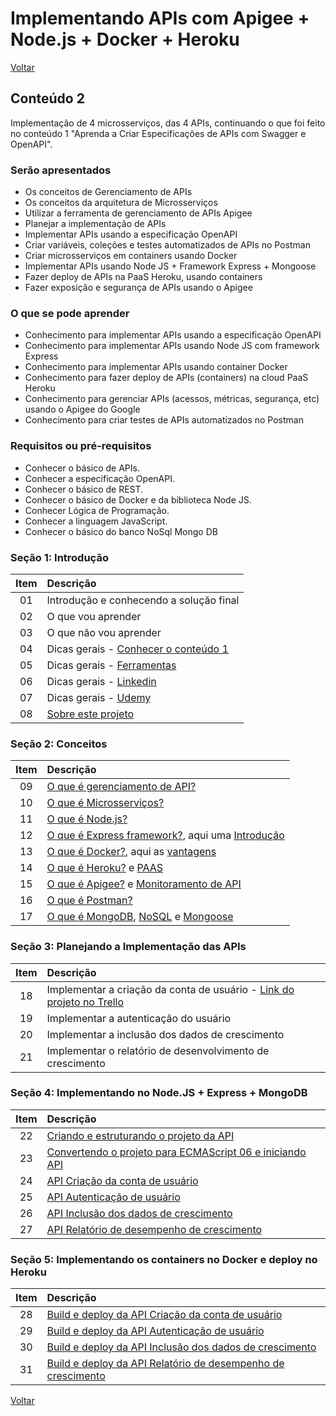 # Implementando APIs com Apigee + Node.js + Docker + Heroku

[Voltar](../README.md)

## Conteúdo 2

Implementação de 4 microsserviços, das 4 APIs, continuando o que foi feito no conteúdo 1 "Aprenda a Criar Especificações de APIs com Swagger e OpenAPI".

### Serão apresentados

- Os conceitos de Gerenciamento de APIs
- Os conceitos da arquitetura de Microsserviços
- Utilizar a ferramenta de gerenciamento de APIs Apigee
- Planejar a implementação de APIs
- Implementar APIs usando a especificação OpenAPI
- Criar variáveis, coleções e testes automatizados de APIs no Postman
- Criar microsserviços em containers usando Docker
- Implementar APIs usando Node JS + Framework Express + Mongoose
- Fazer deploy de APIs na PaaS Heroku, usando containers
- Fazer exposição e segurança de APIs usando o Apigee

### O que se pode aprender

- Conhecimento para implementar APIs usando a especificação OpenAPI
- Conhecimento para implementar APIs usando Node JS com framework Express
- Conhecimento para implementar APIs usando container Docker
- Conhecimento para fazer deploy de APIs (containers) na cloud PaaS Heroku
- Conhecimento para gerenciar APIs (acessos, métricas, segurança, etc) usando o Apigee do Google
- Conhecimento para criar testes de APIs automatizados no Postman
  
### Requisitos ou pré-requisitos

- Conhecer o básico de APIs.
- Conhecer a especificação OpenAPI.
- Conhecer o básico de REST.
- Conhecer o básico de Docker e da biblioteca Node JS.
- Conhecer Lógica de Programação.
- Conhecer a linguagem JavaScript.
- Conhecer o básico do banco NoSql Mongo DB

### Seção 1: Introdução

| Item | Descrição |
| :---: | :--- |
|01|Introdução e conhecendo a solução final|
|02|O que vou aprender|
|03|O que não vou aprender|
|04|Dicas gerais - [Conhecer o conteúdo 1](conteudo1.md)|
|05|Dicas gerais - [Ferramentas](services.md)|
|06|Dicas gerais - [Linkedin](general.md)|
|07|Dicas gerais - [Udemy](general.md)|
|08|[Sobre este projeto](about.md)|

### Seção 2: Conceitos

| Item | Descrição |
| :---: | :--- |
|09|[O que é gerenciamento de API?](apirest.md)|
|10|[O que é Microsserviços?](https://medium.com/trainingcenter/microservi%C3%A7os-dos-grandes-mon%C3%B3litos-%C3%A0s-pequenas-rotas-adb70303b6a3)|
|11|[O que é Node.js?](https://medium.com/thdesenvolvedores/node-js-o-que-%C3%A9-por-que-usar-e-primeiros-passos-1118f771b889)|
|12|[O que é Express framework?](https://medium.com/thdesenvolvedores/node-js-o-que-%C3%A9-por-que-usar-e-primeiros-passos-1118f771b889), aqui uma [Introdução](https://developer.mozilla.org/pt-BR/docs/Learn/Server-side/Express_Nodejs/Introdu%C3%A7%C3%A3o)|
|13|[O que é Docker?](https://medium.com/thdesenvolvedores/docker-para-desenvolvedores-que-vantagem-eu-teria-com-docker-ee8eb77cfe8d), aqui as [vantagens](https://medium.com/entria/como-docker-pode-agilizar-sua-vida-8dae7a4f266)|
|14|[O que é Heroku?](http://www.timeraposa.com.br/2017/11/conheca-a-heroku/) e [PAAS](https://pt.wikipedia.org/wiki/Plataforma_como_servi%C3%A7o)|
|15|[O que é Apigee?](https://medium.com/luizalabs/disponibilizando-servi%C3%A7os-por-meio-de-api-proxies-29130fce1968) e [Monitoramento de API](https://www.infoq.com/br/news/2018/12/apigee-gcp-monitoring-extensions/)|
|16|[O que é Postman?](https://medium.com/trainingcenter/indo-al%C3%A9m-com-postman-3f95726e0bb4)|
|17|[O que é MongoDB](https://medium.com/@thaisdalencar/mongodb-como-relacionar-dados-3e6e8f136590), [NoSQL](https://www.devmedia.com.br/comparando-o-nosql-ao-modelo-relacional/30917) e [Mongoose](https://medium.com/@thiagoluiz.nunes/mongoose-criando-queries-d72d38e8fece)|

### Seção 3: Planejando a Implementação das APIs

| Item | Descrição |
| :---: | :--- |
|18|Implementar a criação da conta de usuário - [Link do projeto no Trello](https://trello.com/b/jpXdIVKM)|
|19|Implementar a autenticação do usuário|
|20|Implementar a inclusão dos dados de crescimento|
|21|Implementar o relatório de desenvolvimento de crescimento|

### Seção 4: Implementando no Node.JS + Express + MongoDB

| Item | Descrição |
| :---: | :--- |
|22|[Criando e estruturando o projeto da API](suport.md#comandos)|
|23|[Convertendo o projeto para ECMAScript 06 e iniciando API](suport.md#es6)|
|24|[API Criação da conta de usuário](api-conta-usuario.md)|
|25|[API Autenticação de usuário](api-autenticacao-usuario.md)|
|26|[API Inclusão dos dados de crescimento](api-inclusao-dados-crescimento.md)|
|27|[API Relatório de desempenho de crescimento](api-relatorio-desempenho-crescimento.md)|

### Seção 5: Implementando os containers no Docker e deploy no Heroku

| Item | Descrição |
| :---: | :--- |
|28|[Build e deploy da API Criação da conta de usuário](heroku.md)|
|29|[Build e deploy da API Autenticação de usuário](heroku.md)|
|30|[Build e deploy da API Inclusão dos dados de crescimento](heroku.md)|
|31|[Build e deploy da API Relatório de desempenho de crescimento](heroku.md)|

[Voltar](../README.md)
